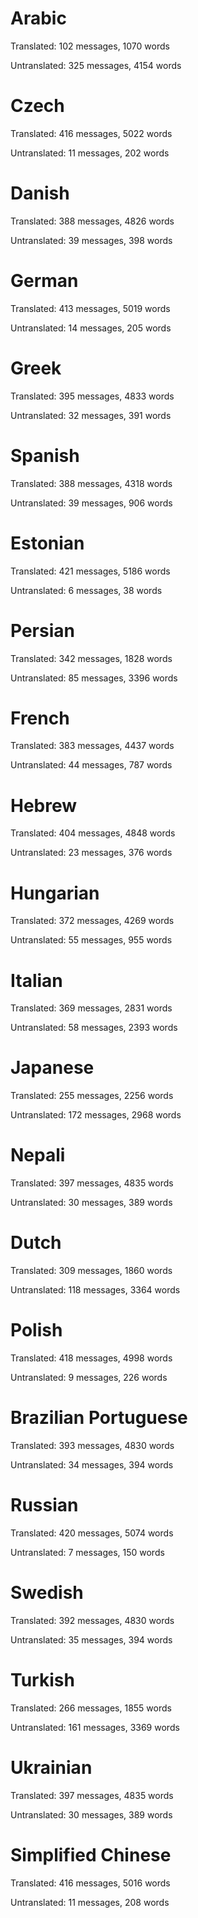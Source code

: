 # Arabic

Translated: 102 messages, 1070 words

Untranslated: 325 messages, 4154 words

# Czech

Translated: 416 messages, 5022 words

Untranslated: 11 messages, 202 words

# Danish

Translated: 388 messages, 4826 words

Untranslated: 39 messages, 398 words

# German

Translated: 413 messages, 5019 words

Untranslated: 14 messages, 205 words

# Greek

Translated: 395 messages, 4833 words

Untranslated: 32 messages, 391 words

# Spanish

Translated: 388 messages, 4318 words

Untranslated: 39 messages, 906 words

# Estonian

Translated: 421 messages, 5186 words

Untranslated: 6 messages, 38 words

# Persian

Translated: 342 messages, 1828 words

Untranslated: 85 messages, 3396 words

# French

Translated: 383 messages, 4437 words

Untranslated: 44 messages, 787 words

# Hebrew

Translated: 404 messages, 4848 words

Untranslated: 23 messages, 376 words

# Hungarian

Translated: 372 messages, 4269 words

Untranslated: 55 messages, 955 words

# Italian

Translated: 369 messages, 2831 words

Untranslated: 58 messages, 2393 words

# Japanese

Translated: 255 messages, 2256 words

Untranslated: 172 messages, 2968 words

# Nepali

Translated: 397 messages, 4835 words

Untranslated: 30 messages, 389 words

# Dutch

Translated: 309 messages, 1860 words

Untranslated: 118 messages, 3364 words

# Polish

Translated: 418 messages, 4998 words

Untranslated: 9 messages, 226 words

# Brazilian Portuguese

Translated: 393 messages, 4830 words

Untranslated: 34 messages, 394 words

# Russian

Translated: 420 messages, 5074 words

Untranslated: 7 messages, 150 words

# Swedish

Translated: 392 messages, 4830 words

Untranslated: 35 messages, 394 words

# Turkish

Translated: 266 messages, 1855 words

Untranslated: 161 messages, 3369 words

# Ukrainian

Translated: 397 messages, 4835 words

Untranslated: 30 messages, 389 words

# Simplified Chinese

Translated: 416 messages, 5016 words

Untranslated: 11 messages, 208 words
